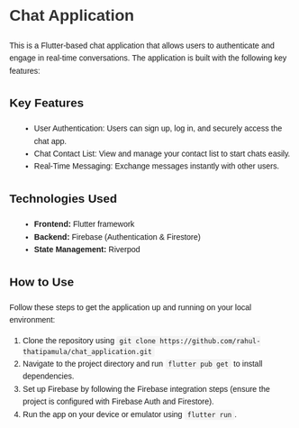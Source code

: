 <!DOCTYPE html>
<html lang="en">
<head>
    <meta charset="UTF-8">
    <meta name="viewport" content="width=device-width, initial-scale=1.0">
    <meta name="description" content="A Flutter-based chat application with user authentication, real-time messaging, and search functionality.">
    <title>Chat App</title>
    <style>
        body {
            font-family: Arial, sans-serif;
            line-height: 1.6;
        }
        h1 {
            color: #333;
        }
        p {
            margin-bottom: 10px;
        }
        ul {
            margin-left: 20px;
        }
        code {
            background-color: #f4f4f4;
            padding: 2px 5px;
            border-radius: 4px;
        }
    </style>
</head>
<body>

<h1>Chat Application</h1>
<p>This is a Flutter-based chat application that allows users to authenticate and engage in real-time conversations. The application is built with the following key features:</p>

<h2>Key Features</h2>
<ul>
    <li>User Authentication: Users can sign up, log in, and securely access the chat app.</li>
    <li>Chat Contact List: View and manage your contact list to start chats easily.</li>
    <li>Real-Time Messaging: Exchange messages instantly with other users.</li>
</ul>

<h2>Technologies Used</h2>
<ul>
    <li><strong>Frontend:</strong> Flutter framework</li>
    <li><strong>Backend:</strong> Firebase (Authentication & Firestore)</li>
    <li><strong>State Management:</strong> Riverpod</li>
</ul>

<h2>How to Use</h2>
<p>Follow these steps to get the application up and running on your local environment:</p>
<ol>
    <li>Clone the repository using <code>git clone https://github.com/rahul-thatipamula/chat_application.git</code></li>
    <li>Navigate to the project directory and run <code>flutter pub get</code> to install dependencies.</li>
    <li>Set up Firebase by following the Firebase integration steps (ensure the project is configured with Firebase Auth and Firestore).</li>
    <li>Run the app on your device or emulator using <code>flutter run</code>.</li>
</ol>


</body>
</html>
